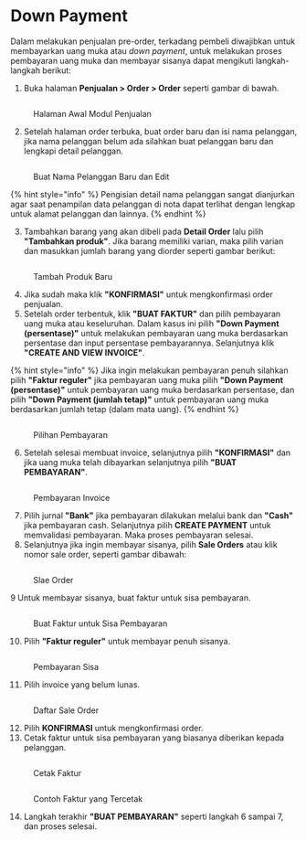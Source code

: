 # Down Payment

Dalam melakukan penjualan pre-order, terkadang pembeli diwajibkan untuk membayarkan uang muka atau _down payment_, untuk melakukan proses pembayaran uang muka dan membayar sisanya dapat mengikuti langkah-langkah berikut:

1. Buka halaman **Penjualan > Order > Order** seperti gambar di bawah.

<figure><img src="../../../.gitbook/assets/image (12).png" alt=""><figcaption><p>Halaman Awal Modul Penjualan</p></figcaption></figure>

2. Setelah halaman order terbuka, buat order baru dan isi nama pelanggan, jika nama pelanggan belum ada silahkan buat pelanggan baru dan lengkapi detail pelanggan.

<figure><img src="../../../.gitbook/assets/image (13).png" alt=""><figcaption><p>Buat Nama Pelanggan Baru dan Edit</p></figcaption></figure>

{% hint style="info" %}
Pengisian detail nama pelanggan sangat dianjurkan agar saat penampilan data pelanggan di nota dapat terlihat dengan lengkap untuk alamat pelanggan dan lainnya.
{% endhint %}

3. Tambahkan barang yang akan dibeli pada **Detail Order** lalu pilih **"Tambahkan produk"**. Jika barang memiliki varian, maka pilih varian dan masukkan jumlah barang yang diorder seperti gambar berikut:

<figure><img src="../../../.gitbook/assets/image (14).png" alt=""><figcaption><p>Tambah Produk Baru</p></figcaption></figure>

4. Jika sudah maka klik **"KONFIRMASI"** untuk mengkonfirmasi order penjualan.
5. Setelah order terbentuk, klik **"BUAT FAKTUR"** dan pilih pembayaran uang muka atau keseluruhan. Dalam kasus ini pilih **"Down Payment (persentase)"** untuk melakukan pembayaran uang muka berdasarkan persentase dan input persentase pembayarannya. Selanjutnya klik **"CREATE AND VIEW INVOICE"**.

{% hint style="info" %}
Jika ingin melakukan pembayaran penuh silahkan pilih **"Faktur reguler"** jika pembayaran uang muka pilih **"Down Payment (persentase)"** untuk pembayaran uang muka berdasarkan persentase, dan pilih **"Down Payment (jumlah tetap)"** untuk pembayaran uang muka berdasarkan jumlah tetap (dalam mata uang).
{% endhint %}

<figure><img src="../../../.gitbook/assets/image (15).png" alt=""><figcaption><p>Pilihan Pembayaran</p></figcaption></figure>

6. Setelah selesai membuat invoice, selanjutnya pilih **"KONFIRMASI"** dan jika uang muka telah dibayarkan selanjutnya pilih **"BUAT PEMBAYARAN"**.

<figure><img src="../../../.gitbook/assets/image (16).png" alt=""><figcaption><p>Pembayaran Invoice</p></figcaption></figure>

7. Pilih jurnal **"Bank"** jika pembayaran dilakukan melalui bank dan **"Cash"** jika pembayaran cash. Selanjutnya pilih **CREATE PAYMENT** untuk memvalidasi pembayaran. Maka proses pembayaran selesai.
8. Selanjutnya jika ingin membayar sisanya, pilih **Sale Orders** atau klik nomor sale order, seperti gambar dibawah:

<figure><img src="../../../.gitbook/assets/image (17).png" alt=""><figcaption><p>Slae Order</p></figcaption></figure>

9 Untuk membayar sisanya, buat faktur untuk sisa pembayaran.

<figure><img src="../../../.gitbook/assets/image (18).png" alt=""><figcaption><p>Buat Faktur untuk Sisa Pembayaran</p></figcaption></figure>

10. Pilih **"Faktur reguler"** untuk membayar penuh sisanya.

<figure><img src="../../../.gitbook/assets/image (19).png" alt=""><figcaption><p>Pembayaran Sisa</p></figcaption></figure>

11. Pilih invoice yang belum lunas.

<figure><img src="../../../.gitbook/assets/image (20).png" alt=""><figcaption><p>Daftar Sale Order</p></figcaption></figure>

12. Pilih **KONFIRMASI** untuk mengkonfirmasi order.
13. Cetak faktur untuk sisa pembayaran yang biasanya diberikan kepada pelanggan.

<figure><img src="../../../.gitbook/assets/image (23).png" alt=""><figcaption><p>Cetak Faktur</p></figcaption></figure>

<figure><img src="../../../.gitbook/assets/image (24).png" alt=""><figcaption><p>Contoh Faktur yang Tercetak</p></figcaption></figure>

14. Langkah terakhir **"BUAT PEMBAYARAN"** seperti langkah 6 sampai 7, dan proses selesai.

